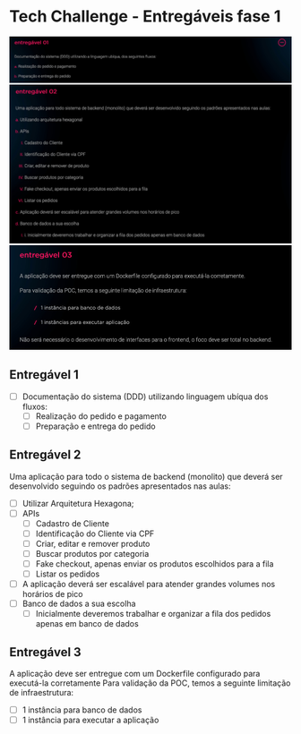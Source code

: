 # Tech Challenge - Entregáveis fase 1

![Entrega 1](../assets/fase1-entrega1.jpg)
![Entrega 2](../assets/fase1-entrega2.jpg)
![Entrega 3](../assets/fase1-entrega3.jpg)

## Entregável 1 

- [ ] Documentação do sistema (DDD) utilizando linguagem ubíqua dos fluxos:
  - [ ] Realização do pedido e pagamento
  - [ ] Preparação e entrega do pedido

## Entregável 2

Uma aplicação para todo o sistema de backend (monolito) que deverá ser desenvolvido seguindo os padrões apresentados nas aulas:

- [ ] Utilizar Arquitetura Hexagona;
- [ ] APIs
  - [ ] Cadastro de Cliente
  - [ ] Identificação do Cliente via CPF
  - [ ] Criar, editar e remover produto
  - [ ] Buscar produtos por categoria
  - [ ] Fake checkout, apenas enviar os produtos escolhidos para a fila
  - [ ] Listar os pedidos
- [ ] A aplicação deverá ser escalável para atender grandes volumes nos horários de pico
- [ ] Banco de dados a sua escolha
  - [ ] Inicialmente deveremos trabalhar e organizar a fila dos pedidos apenas em banco de dados 

## Entregável 3

A aplicação deve ser entregue com um Dockerfile configurado para executá-la corretamente
Para validação da POC, temos a seguinte limitação de infraestrutura:

- [ ] 1 instância para banco de dados
- [ ] 1 instância para executar a aplicação
